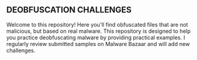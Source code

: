 ## DEOBFUSCATION CHALLENGES

Welcome to this repository! Here you'll find obfuscated files that are not malicious, but based on real malware. This repository is designed to help you practice deobfuscating malware by providing practical examples. I regularly review submitted samples on Malware Bazaar and will add new challenges.


